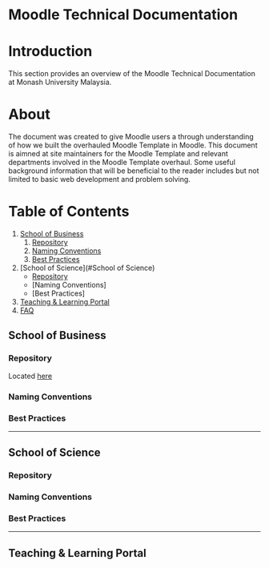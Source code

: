 # Moodle Technical Documentation

# Introduction
This section provides an overview of the Moodle Technical Documentation at Monash University Malaysia.

# About
The document was created to give Moodle users a through understanding of how we built the overhauled Moodle Template in Moodle. This document is aimned at site maintainers for the Moodle Template and relevant departments involved in the Moodle Template overhaul. Some useful background information that will be beneficial to the reader includes but not limited to basic web development and problem solving. 

# Table of Contents
1. [School of Business](#sob)
    1. [Repository](#sob-repo) 
    2. [Naming Conventions](#sob-nc)
    3. [Best Practices](#sob-bp)
2. [School of Science](#School of Science)
    - [Repository](#sos-repo)  
    - [Naming Conventions]
    - [Best Practices] 
3. [Teaching & Learning Portal](#t&l)
4. [FAQ](#FAQ)

## School of Business <a name="sob"></a>

### Repository <a name="sob-repo"></a>
Located [here](https://github.com/MUM-MIH/moodle-template)

### Naming Conventions 

### Best Practices

---

## School of Science 

### Repository

### Naming Conventions

### Best Practices

---

## Teaching & Learning Portal <a name="t&l"></a>

